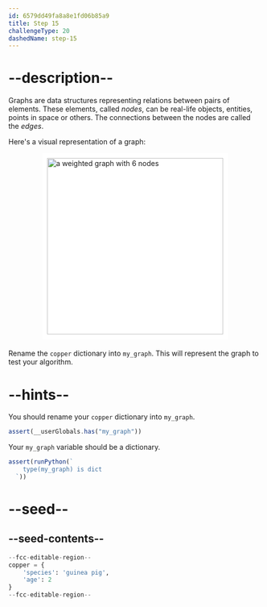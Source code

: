 ```yaml
---
id: 6579dd49fa8a8e1fd06b85a9
title: Step 15
challengeType: 20
dashedName: step-15
---
```


# --description--

Graphs are data structures representing relations between pairs of elements.
These elements, called *nodes*, can be real-life objects, entities, points in space or others. The connections between the nodes are called the *edges*.

Here's a visual representation of a graph:

<img alt="a weighted graph with 6 nodes" src="https://cdn.freecodecamp.org/curriculum/python/graph1-example.png" style="background-color: white; height: 350px; width: auto; padding: 10px; display: block; margin-right: auto; margin-left: auto; margin-bottom: 1.2rem;">


Rename the `copper` dictionary into `my_graph`. This will represent the graph to test your algorithm.

# --hints--

You should rename your `copper` dictionary into `my_graph`.

```js
assert(__userGlobals.has("my_graph"))
```

Your `my_graph` variable should be a dictionary.

```js
assert(runPython(`
    type(my_graph) is dict 
  `))
```

# --seed--

## --seed-contents--

```py
--fcc-editable-region--
copper = {
    'species': 'guinea pig',
    'age': 2
}
--fcc-editable-region--
```

